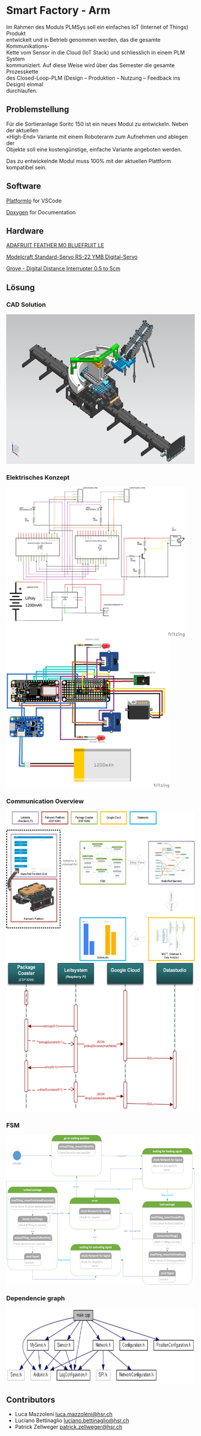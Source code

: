 # Smart Factory - Arm

Im Rahmen des Moduls PLMSys soll ein einfaches IoT (Internet of Things) Produkt  
entwickelt und in Betrieb genommen werden, das die gesamte Kommunikations-  
Kette vom Sensor in die Cloud (IoT Stack) und schliesslich in einem PLM System  
kommuniziert. Auf diese Weise wird über das Semester die gesamte Prozesskette  
des Closed-Loop-PLM (Design – Produktion – Nutzung – Feedback ins Design) einmal  
durchlaufen.

## Problemstellung

Für die Sortieranlage Soritc 150 ist ein neues Modul zu entwickeln. Neben der aktuellen  
«High-End» Variante mit einem Roboterarm zum Aufnehmen und ablegen der  
Objekte soll eine kostengünstige, einfache Variante angeboten werden. 

Das zu entwickelnde Modul muss 100% mit der aktuellen Plattform kompatibel sein.

## Software

 [PlatformIo](https://platformio.org/platformio-ide)  for VSCode

[Doxygen](http://www.doxygen.nl/) for Documentation

## Hardware 

[ADAFRUIT FEATHER M0 BLUEFRUIT LE](https://www.adafruit.com/product/2995) 

[Modelcraft Standard-Servo RS-22 YMB Digital-Servo](https://www.conrad.ch/de/p/modelcraft-standard-servo-rs-22-ymb-digital-servo-getriebe-material-metall-stecksystem-jr-209154.html)

[Grove - Digital Distance Interrupter 0.5 to 5cm](http://wiki.seeedstudio.com/Grove-Digital_Distance_Interrupter_0.5_to_5cm-GP2Y0D805Z0F_P/)

## Lösung 
### CAD  Solution

<img src="./doc/Assembly.PNG" height="400" />

### Elektrisches Konzept

<img src="./doc/Fritzing_Schaltplan.png" height="400"/> 

<img src="./doc/Fritzing_Steckplatine.png" height="400" />

### Communication Overview

<img src="./doc/CommOverview.png" height="400" />

<img src="./doc/Ablauf_Kommunikatino.png" height="400" />

### FSM
<img src="./doc/fsm_3.png" height="400" />

### Dependencie graph 
[<img src="./docs/main_8cpp__incl.png" height="200" />](file:///V:/Git/SmartFactroyArm/docs/main_8cpp.html)

## Contributors

- Luca Mazzoleni luca.mazzoleni@hsr.ch
- Luciano Bettinaglio luciano.bettinaglio@hsr.ch
- Patrick Zellweger patrick.zellweger@hsr.ch

